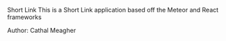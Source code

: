Short Link
This is a Short Link application based off the Meteor and React frameworks

Author: Cathal Meagher
